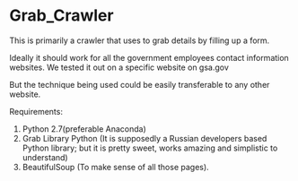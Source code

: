 # Grab_Crawler
This is primarily a crawler that uses to grab details by filling up a form.

Ideally it should work for all the government employees contact information websites.
We tested it out on a specific website on gsa.gov

But the technique being used could be easily transferable to any other website.

Requirements:
1. Python 2.7(preferable Anaconda) 
2. Grab Library Python (It is supposedly a Russian developers based Python library; but it is pretty sweet, works amazing and simplistic to understand)
3. BeautifulSoup (To make sense of all those pages).


